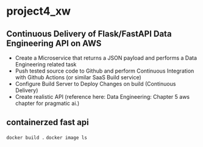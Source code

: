 # project4_xw

## Continuous Delivery of Flask/FastAPI Data Engineering API on AWS

* Create a Microservice that returns a JSON payload and performs a Data Engineering related task
* Push tested source code to Github and perform Continuous Integration with Github Actions (or similar SaaS Build service)
* Configure Build Server to Deploy Changes on build (Continuous Delivery)
* Create realistic API (reference here: Data Engineering: Chapter 5 aws chapter for pragmatic ai.)


## containerzed fast api
`docker build .`
`docker image ls`
